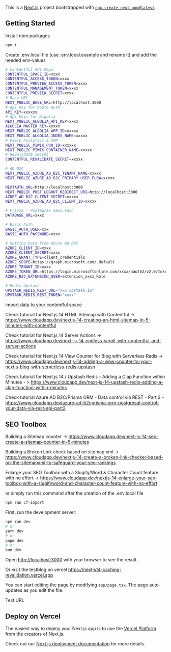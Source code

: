This is a [Next.js](https://nextjs.org/) project bootstrapped with [`npx create-next-app@latest`](https://github.com/vercel/next.js/tree/canary/packages/create-next-app).

## Getting Started

Install npm packages

```bash
npm i
```

Create .env.local file (use .env.local.example and rename it) and add the needed env-values

```bash
# Contentful API Keys
CONTENTFUL_SPACE_ID=xxxx
CONTENTFUL_ACCESS_TOKEN=xxxx
CONTENTFUL_PREVIEW_ACCESS_TOKEN=xxxx
CONTENTFUL_MANAGEMENT_TOKEN=xxxx
CONTENTFUL_PREVIEW_SECRET=xxxx
# Base URL
NEXT_PUBLIC_BASE_URL=http://localhost:3000
# Api Key for Route Auth
API_KEY=xxxxxx
# Api Keys for Algolia
NEXT_PUBLIC_ALGOLIA_API_KEY=xxxx
ALGOLIA_MASTER_KEY=xxxxx
NEXT_PUBLIC_ALGOLIA_APP_ID=xxxxx
NEXT_PUBLIC_ALGOLIA_INDEX_NAME=xxxxx
# Piwik Analytics & CMP
NEXT_PUBLIC_PIWIK_PRO_ID=xxxxxx
NEXT_PUBLIC_PIWIK_CONTAINER_NAME=xxxxx
# Revalidate Secret
CONTENTFUL_REVALIDATE_SECRET=xxxxx

# AD B2C
NEXT_PUBLIC_AZURE_AD_B2C_TENANT_NAME=xxxxx
NEXT_PUBLIC_AZURE_AD_B2C_PRIMARY_USER_FLOW=xxxxx

NEXTAUTH_URL=http://localhost:3000
NEXT_PUBLIC_POST_LOGOUT_REDIRECT_URI=http://localhost:3000
AZURE_AD_B2C_CLIENT_SECRET=xxxxx
NEXT_PUBLIC_AZURE_AD_B2C_CLIENT_ID=xxxxx

# Prisma - Postegres neon.tech
DATABASE_URL=xxxx

# Basic Auth
BASIC_AUTH_USER=xxx
BASIC_AUTH_PASSWORD=xxxx

# Getting Data from Azure AD B2C
AZURE_CLIENT_ID=xxxx
AZURE_CLIENT_SECRET=xxxx
AZURE_GRANT_TYPE=client_credentials
AZURE_SCOPE=https://graph.microsoft.com/.default
AZURE_TENANT_ID=xxxx
AZURE_TOKEN_URL=https://login.microsoftonline.com/xxxx/oauth2/v2.0/token
AZURE_B2C_EXTENSION_USER=extension_xxxx_Role

# Redis Upstash
UPSTASH_REDIS_REST_URL="xxx.upstash.io"
UPSTASH_REDIS_REST_TOKEN="xxxx"
```

import data to your contentful space

Check tutorial for Next.js 14 HTML Sitemap with Contentful -> https://www.cloudapp.dev/nextjs-14-creating-an-html-sitemap-in-5-minutes-with-contentful

Check tutorial for Next.js 14 Server Actions -> https://www.cloudapp.dev/next-js-14-endless-scroll-with-contentful-and-server-actions

Check tutorial for Next.js 14 View Counter for Blog with Serverless Redis -> https://www.cloudapp.dev/nextjs-14-adding-a-view-counter-to-your-nextjs-blog-with-serverless-redis-upstash

Check tutorial for Next.js 14 / Upstash Redis - Adding a Clap Function within Minutes - > https://www.cloudapp.dev/next-js-14-upstash-redis-adding-a-clap-function-within-minutes

Check tutorial Azure AD B2C/Prisma ORM - Data control via REST - Part 2 - https://www.cloudapp.dev/azure-ad-b2cprisma-orm-postgresql-control-your-data-via-rest-api-part2

## SEO Toolbox

Building a Sitemap counter -> https://www.cloudapp.dev/next-js-14-seo-create-a-sitemap-counter-in-5-minutes

Building a Broken Link check based on sitemap.xml -> https://www.cloudapp.dev/nextjs-14-create-a-broken-link-checker-based-on-the-sitemapxml-to-safeguard-your-seo-rankings

Enlarge your SEO Toolbox with a Slugify/Word & Character Count feature with no effort -> https://www.cloudapp.dev/nextjs-14-enlarge-your-seo-toolbox-with-a-slugifyword-and-character-count-feature-with-no-effort

or simply run this command after the creation of the .env.local file

```bash
npm run cf-import
```

First, run the development server:

```bash
npm run dev
# or
yarn dev
# or
pnpm dev
# or
bun dev
```

Open [http://localhost:3000](http://localhost:3000) with your browser to see the result.

Or visit the testblog on vercel https://nextjs14-caching-revalidation.vercel.app

You can start editing the page by modifying `app/page.tsx`. The page auto-updates as you edit the file.

Test URL

## Deploy on Vercel

The easiest way to deploy your Next.js app is to use the [Vercel Platform](https://vercel.com/new?utm_medium=default-template&filter=next.js&utm_source=create-next-app&utm_campaign=create-next-app-readme) from the creators of Next.js.

Check out our [Next.js deployment documentation](https://nextjs.org/docs/deployment) for more details.
